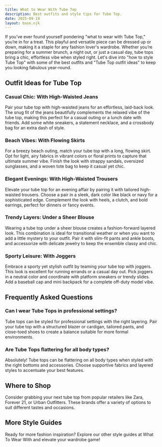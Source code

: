 ```yaml
---
title: What to Wear With Tube Top
description: Best outfits and style tips for Tube Top.
date: 2025-09-19
layout: base.njk
---
```


If you’ve ever found yourself pondering "what to wear with Tube Top," you’re in for a treat. This playful and versatile piece can be dressed up or down, making it a staple for any fashion lover's wardrobe. Whether you’re preparing for a summer brunch, a night out, or just a casual day, tube tops bring a chic, effortless vibe when styled right. Let's dive into "how to style Tube Top" with some of the best outfits and "Tube Top outfit ideas" to keep you looking fabulous year-round.

## Outfit Ideas for Tube Top

### Casual Chic: With High-Waisted Jeans
Pair your tube top with high-waisted jeans for an effortless, laid-back look. The snug fit of the jeans beautifully complements the relaxed vibe of the tube top, making this perfect for a casual outing or a lunch date with friends. Add some white sneakers, a statement necklace, and a crossbody bag for an extra dash of style.

### Beach Vibes: With Flowing Skirts
For a breezy beach outing, match your tube top with a long, flowing skirt. Opt for light, airy fabrics in vibrant colors or floral prints to capture that ultimate summer vibe. Finish the look with strappy sandals, oversized sunglasses, and a woven tote bag to keep it casual yet chic.

### Elegant Evenings: With High-Waisted Trousers
Elevate your tube top for an evening affair by pairing it with tailored high-waisted trousers. Choose a pair in a sleek, dark color like black or navy for a sophisticated edge. Complement the look with heels, a clutch, and bold earrings, perfect for dinners or fancy events.

### Trendy Layers: Under a Sheer Blouse
Wearing a tube top under a sheer blouse creates a fashion-forward layered look. This combination is ideal for transitional weather or when you want to add a little mystery to your outfit. Pair it with slim-fit pants and ankle boots, and accessorize with delicate jewelry to keep the ensemble classy and chic.

### Sporty Leisure: With Joggers
Embrace a sporty yet stylish outfit by teaming your tube top with joggers. This look is excellent for running errands or a casual day out. Pick joggers in a neutral color and coordinate with platform sneakers or trendy slides. Add a baseball cap and mini backpack for a complete off-duty model vibe.

## Frequently Asked Questions

### Can I wear Tube Tops in professional settings?

Tube tops can be styled for professional settings with the right layering. Pair your tube top with a structured blazer or cardigan, tailored pants, and close-toed shoes to create a balance suitable for more formal environments.

### Are Tube Tops flattering for all body types?

Absolutely! Tube tops can be flattering on all body types when styled with the right bottoms and accessories. Choose supportive fabrics and layered styles to accentuate your best features.

## Where to Shop

Consider grabbing your next tube top from popular retailers like Zara, Forever 21, or Urban Outfitters. These brands offer a variety of options to suit different tastes and occasions.

## More Style Guides

Ready for more fashion inspiration? Explore our other style guides at What To Wear With and elevate your wardrobe game!